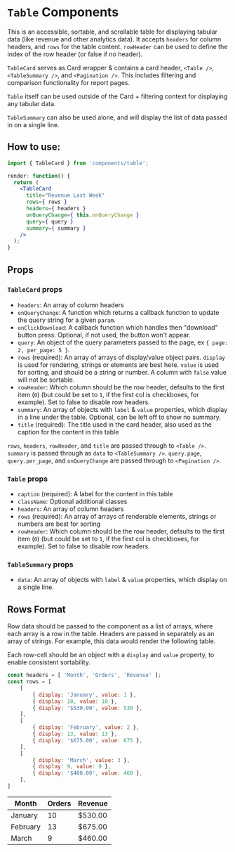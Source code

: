 `Table` Components
==================

This is an accessible, sortable, and scrollable table for displaying tabular data (like revenue and other analytics data). It accepts `headers` for column headers, and `rows` for the table content. `rowHeader` can be used to define the index of the row header (or false if no header).

`TableCard` serves as Card wrapper & contains a card header, `<Table />`, `<TableSummary />`, and `<Pagination />`. This includes filtering and comparison functionality for report pages.

`Table` itself can be used outside of the Card + filtering context for displaying any tabular data.

`TableSummary` can also be used alone, and will display the list of data passed in on a single line.

## How to use:

```jsx
import { TableCard } from 'components/table';

render: function() {
  return (
    <TableCard
      title="Revenue Last Week"
      rows={ rows }
      headers={ headers }
      onQueryChange={ this.onQueryChange }
      query={ query }
      summary={ summary }
    />
  );
}
```

## Props

### `TableCard` props

* `headers`: An array of column headers
* `onQueryChange`: A function which returns a callback function to update the query string for a given `param`.
* `onClickDownload`: A callback function which handles then "download" button press. Optional, if not used, the button won't appear.
* `query`: An object of the query parameters passed to the page, ex `{ page: 2, per_page: 5 }`.
* `rows` (required): An array of arrays of display/value object pairs. `display` is used for rendering, strings or elements are best here. `value` is used for sorting, and should be a string or number. A column with `false` value will not be sortable.
* `rowHeader`: Which column should be the row header, defaults to the first item (`0`) (but could be set to `1`, if the first col is checkboxes, for example). Set to false to disable row headers.
* `summary`: An array of objects with `label` & `value` properties, which display in a line under the table. Optional, can be left off to show no summary.
* `title` (required): The title used in the card header, also used as the caption for the content in this table


`rows`, `headers`, `rowHeader`, and `title` are passed through to `<Table />`. `summary` is passed through as `data` to `<TableSummary />`. `query.page`, `query.per_page`, and `onQueryChange` are passed through to `<Pagination />`.

### `Table` props

* `caption` (required): A label for the content in this table
* `className`: Optional additional classes
* `headers`: An array of column headers
* `rows` (required): An array of arrays of renderable elements, strings or numbers are best for sorting
* `rowHeader`: Which column should be the row header, defaults to the first item (`0`) (but could be set to `1`, if the first col is checkboxes, for example). Set to false to disable row headers.

### `TableSummary` props

* `data`: An array of objects with `label` & `value` properties, which display on a single line.

## Rows Format

Row data should be passed to the component as a list of arrays, where each array is a row in the table. Headers are passed in separately as an array of strings. For example, this data would render the following table.

Each row-cell should be an object with a `display` and `value` property, to enable consistent sortability.

```js
const headers = [ 'Month', 'Orders', 'Revenue' ];
const rows = [
	[
		{ display: 'January', value: 1 },
		{ display: 10, value: 10 },
		{ display: '$530.00', value: 530 },
	],
	[
		{ display: 'February', value: 2 },
		{ display: 13, value: 13 },
		{ display: '$675.00', value: 675 },
	],
	[
		{ display: 'March', value: 3 },
		{ display: 9, value: 9 },
		{ display: '$460.00', value: 460 },
	],
]
```

|   Month  | Orders | Revenue |
| ---------|--------|---------|
| January  |     10 | $530.00 |
| February |     13 | $675.00 |
| March    |      9 | $460.00 |
